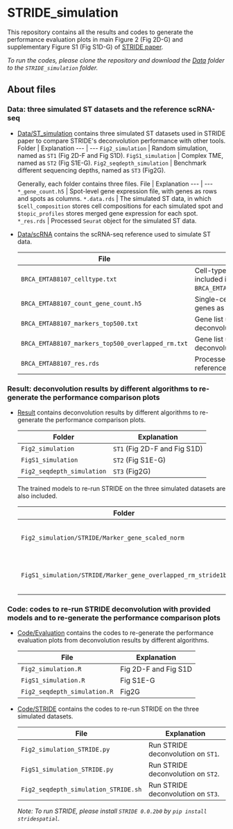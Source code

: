 # STRIDE_simulation
This repository contains all the results and codes to generate the performance evaluation plots in main Figure 2 (Fig 2D-G) and supplementary Figure S1 (Fig S1D-G) of [STRIDE paper](https://academic.oup.com/nar/article/50/7/e42/6543547).

*To run the codes, please clone the repository and download the [Data](https://drive.google.com/drive/folders/1H5TCWc1Kcg1YTI61pIJuUw0o2TR3EFB-?usp=share_link) folder to the `STRIDE_simulation` folder.*

## About files

### Data: three simulated ST datasets and the reference scRNA-seq
* [Data/ST_simulation](Data/ST_simulation) contains three simulated ST datasets used in STRIDE paper to compare STRIDE's deconvolution performance with other tools.
  Folder | Explanation
  --- | --- 
  `Fig2_simulation` | Random simulation, named as `ST1` (Fig 2D-F and Fig S1D).
  `FigS1_simulation` | Complex TME, named as `ST2` (Fig S1E-G).
  `Fig2_seqdepth_simulation` | Benchmark different sequencing depths, named as `ST3` (Fig2G).

  Generally, each folder contains three files.
  File | Explanation
  --- | --- 
  `*_gene_count.h5` | Spot-level gene expression file, with genes as rows and spots as columns.
  `*.data.rds` | The simulated ST data, in which `$cell_composition` stores cell compositions for each simulated spot and `$topic_profiles` stores merged gene expression for each spot.
  `*_res.rds` | Processed `Seurat` object for the simulated ST data.

* [Data/scRNA](Data/scRNA) contains the scRNA-seq reference used to simulate ST data.

  File | Explanation
  --- | --- 
  `BRCA_EMTAB8107_celltype.txt` | Cell-type annotation file all the cells included in `BRCA_EMTAB8107_count_gene_count.h5`.
  `BRCA_EMTAB8107_count_gene_count.h5` | Single-cell gene expression file, with genes as rows and cells as columns.
  `BRCA_EMTAB8107_markers_top500.txt` | Gene list used to run STRIDE deconvolution on `ST1`.
  `BRCA_EMTAB8107_markers_top500_overlapped_rm.txt` | Gene list used to run STRIDE deconvolution on `ST2` and `ST3`.
  `BRCA_EMTAB8107_res.rds` | Processed `Seurat` object for the reference scRNA-seq data.


### Result: deconvolution results by different algorithms to re-generate the performance comparison plots
* [Result](Result) contains deconvolution results by different algorithms to re-generate the performance comparison plots.
  
  Folder | Explanation
  --- | --- 
  `Fig2_simulation` | `ST1` (Fig 2D-F and Fig S1D)
  `FigS1_simulation` | `ST2` (Fig S1E-G)
  `Fig2_seqdepth_simulation` | `ST3` (Fig2G)

  The trained models to re-run STRIDE on the three simulated datasets are also included.

  Folder | Explanation
  --- | --- 
  `Fig2_simulation/STRIDE/Marker_gene_scaled_norm` | Trained STRIDE model for `ST1`.
  `FigS1_simulation/STRIDE/Marker_gene_overlapped_rm_stride1b` | Trained STRIDE model for `ST2` and `ST3`.

### Code: codes to re-run STRIDE deconvolution with provided models and to re-generate the performance comparison plots
* [Code/Evaluation](Code/Evaluation) contains the codes to re-generate the performance evaluation plots from deconvolution results by different algorithms.
  
  File | Explanation
  --- | --- 
  `Fig2_simulation.R` | Fig 2D-F and Fig S1D
  `FigS1_simulation.R` | Fig S1E-G
  `Fig2_seqdepth_simulation.R` | Fig2G

* [Code/STRIDE](Code/STRIDE) contains the codes to re-run STRIDE on the three simulated datasets.

  File | Explanation
  --- | --- 
  `Fig2_simulation_STRIDE.py` | Run STRIDE deconvolution on `ST1`.
  `FigS1_simulation_STRIDE.py` | Run STRIDE deconvolution on `ST2`.
  `Fig2_seqdepth_simulation_STRIDE.sh` | Run STRIDE deconvolution on `ST3`.

  *Note: To run STRIDE, please install `STRIDE 0.0.2b0` by `pip install stridespatial`.*

